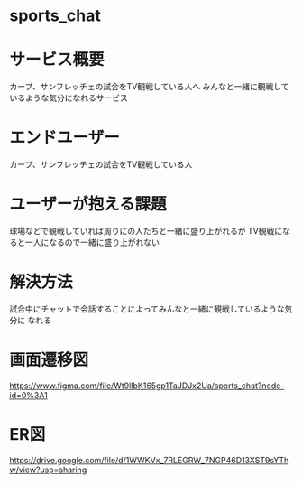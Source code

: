 # sports_chat

# サービス概要
カープ、サンフレッチェの試合をTV観戦している人へ
みんなと一緒に観戦しているような気分になれるサービス
   
# エンドユーザー
カープ、サンフレッチェの試合をTV観戦している人
  
# ユーザーが抱える課題
球場などで観戦していれば周りにの人たちと一緒に盛り上がれるが
TV観戦になると一人になるので一緒に盛り上がれない
  
# 解決方法
試合中にチャットで会話することによってみんなと一緒に観戦しているような気分に
なれる

# 画面遷移図
https://www.figma.com/file/Wt9lIbK165gp1TaJDJx2Ua/sports_chat?node-id=0%3A1

# ER図
https://drive.google.com/file/d/1WWKVx_7RLEGRW_7NGP46D13XST9sYThw/view?usp=sharing
